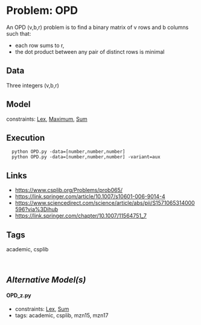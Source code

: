 # Problem: OPD

An OPD (v,b,r) problem is to find a binary matrix of v rows and b columns such that:
   - each row sums to r,
   - the dot product between any pair of distinct rows is minimal

## Data
  Three integers (v,b,r)

## Model
  constraints: [Lex](https://pycsp.org/documentation/constraints/Lex), [Maximum](https://pycsp.org/documentation/constraints/Maximum), [Sum](https://pycsp.org/documentation/constraints/Sum)

## Execution
```
  python OPD.py -data=[number,number,number]
  python OPD.py -data=[number,number,number] -variant=aux
```

## Links
  - https://www.csplib.org/Problems/prob065/
  - https://link.springer.com/article/10.1007/s10601-006-9014-4
  - https://www.sciencedirect.com/science/article/abs/pii/S1571065314000596?via%3Dihub
  - https://link.springer.com/chapter/10.1007/11564751_7

## Tags
  academic, csplib

<br />

## _Alternative Model(s)_

#### OPD_z.py
 - constraints: [Lex](https://pycsp.org/documentation/constraints/Lex), [Sum](https://pycsp.org/documentation/constraints/Sum)
 - tags: academic, csplib, mzn15, mzn17
